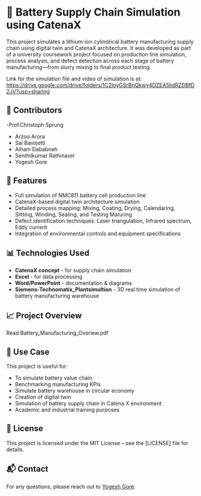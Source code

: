 # 🔋 Battery Supply Chain Simulation using CatenaX

This project simulates a lithium-ion cylindrical battery manufacturing supply chain using digital twin and CatenaX architecture. It was developed as part of a university coursework project focused on production line simulation, process analysis, and defect detection across each stage of battery manufacturing—from slurry mixing to final product testing.

Link for the simulation file and video of simulation is at:
https://drive.google.com/drive/folders/1C2IoyGSrBnQkwy4DZEA5lidRZDBfD2JV?usp=sharing

## 👥 Contributors
-Prof.Christoph Sprung
- Arzoo Arora  
- Sai Bavisetti  
- Aiham Dababneh  
- Senthilkumar Rathinavel  
- Yogesh Gore

## 📌 Features

- Full simulation of NMC811 battery cell production line  
- CatenaX-based digital twin architecture simulation  
- Detailed process mapping: Mixing, Coating, Drying, Calendaring, Slitting, Winding, Sealing, and Testing Maturing
- Defect identification techniques: Laser triangulation, Infrared spectrum, Eddy current  
- Integration of environmental controls and equipment specifications 

## 📊 Technologies Used

- **CatenaX concept** - for supply chain simulation  
- **Excel** - for data processing  
- **Word/PowerPoint** - documentation & diagrams
- **Siemens-Technomatix_Plantsimultion** - 3D real time simulation of battery manufacturing warehouse


## 📈 Project Overview

Read
Battery_Manufacturing_Overiew.pdf

## 📎 Use Case

This project is useful for:
- To simulate battery value chain  
- Benchmarking manufacturing KPIs  
- Simulate battery warehouse in circular economy
- Creation of digital twin
- Simulation of battery supply chain in Catena X environment
- Academic and industrial training purposes  

## 📄 License

This project is licensed under the MIT License – see the [LICENSE] file for details.

## 📬 Contact

For any questions, please reach out to [Yogesh Gore](mailto:goreyogesh92@gmail.com).
